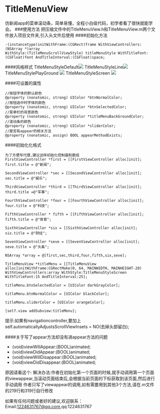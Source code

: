 # TitleMenuView
  仿新闻app的菜单滚动条，简单易懂，全程小白级代码，初学者看了很快就能学会。
###使用方法
  把压缩文件中的TitleMenuView.h和TitleMenuView.m两个文件放入项目文件夹,引入头文件后使用
####初始化方法
``` 
-(instancetype)initWithFrame:(CGRect)frame WithViewControllers:(NSArray *)array 
WithStyle:(TitleMenuScrollViewStyle) titleMenuStyle WithTitleFont:(CGFloat)font AndTitleInterval:(CGFloat)space;
```
####风格样式
TitleMenuStyleDefault![](https://github.com/luo12389/TitleMenuView/blob/master/gif/default.gif)
TitleMenuStyleLine![](https://github.com/luo12389/TitleMenuView/blob/master/gif/line.gif)
TitleMenuStylePlayGround
![](https://github.com/luo12389/TitleMenuView/blob/master/gif/playground.gif)
TitleMenuStyleScreen
![](https://github.com/luo12389/TitleMenuView/blob/master/gif/screen.gif)

####可设置的属性
```
//按钮字体的默认颜色
@property (nonatomic, strong) UIColor *btnNormalColor;
//按钮选中时字体的颜色
@property (nonatomic, strong) UIColor *btnSelectedColor;
//菜单栏的背景颜色
@property (nonatomic, strong) UIColor *titleMenuBackGroundColor;
//滚动条的颜色
@property (nonatomic, strong) UIColor *sliderColor;
//是否有appear的相关方法
@property (nonatomic, assign) BOOL appearMethodExists;
```

####初始化化格式
```
为了方便写代理,建议这样初始化控制器和数组
FirstViewController *first = [[FirstViewController alloc]init];
first.title = @"新闻";

SecondViewController *sec = [[SecondViewController alloc]init];
sec.title = @"娱乐";

ThirdViewController *third = [[ThirdViewController alloc]init];
third.title =@"军事";

FourthViewController *four = [[FourthViewController alloc]init];
four.title = @"科技";

FifthViewController * fifth = [[FifthViewController alloc]init];
fifth.title = @"体育";

SixthViewController *six = [[SixthViewController alloc]init];
six.title = @"财经";

SevenViewController *seve = [[SevenViewController alloc]init];
seve.title = @"头条";

NSArray *array = @[first,sec,third,four,fifth,six,seve];

TitleMenuView *titleMenu = [[TitleMenuView alloc]initWithFrame:CGRectMake(0, 64, MAINWIDTH, MAINHEIGHT-20) WithViewControllers:array WithStyle:TitleMenuStyleScreen WithTitleFont:15 AndTitleInterval:25];

titleMenu.btnSelectedColor = [UIColor darkGrayColor];

titleMenu.btnNormalColor = [UIColor blackColor];

titleMenu.sliderColor = [UIColor orangeColor];

[self.view addSubview:titleMenu];

```
提示:如果有navigationcontroller,要加上self.automaticallyAdjustsScrollViewInsets = NO(去掉头部留白);

####关于写了appear方法却没有进appear方法的问题
- (void)viewWillAppear:(BOOL)animated;  
- (void)viewDidAppear:(BOOL)animated;     
- (void)viewWillDisappear:(BOOL)animated; 
- (void)viewDidDisappear:(BOOL)animated;

原因请看这个:
解决办法:作者在初始化第一个页面的时候,就手动调用第一个页面的viewappear,当滚动页面结束后,会根据当前页面的下标获取到该页面,然后进行手动调用
作者只写了viewappear的调用,如有需要用到其他3个方法,请在.m文件的219行和319行自行修改



如果有任何问题或者好的建议,欢迎联系：Email:<1224631767@qq.com>,qq:1224631767

